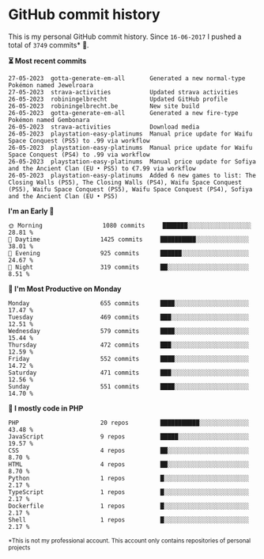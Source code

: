 # GitHub commit history
This is my personal GitHub commit history. Since <!--START_SECTION:first-commit-date-->`16-06-2017`<!--END_SECTION:first-commit-date--> I pushed a total of <!--START_SECTION:total-commit-count-->`3749`<!--END_SECTION:total-commit-count--> commits* 🎉.

<!--START_SECTION:most-recent-commits-->
**⏳ Most recent commits**
                                        
```text
27-05-2023  gotta-generate-em-all       Generated a new normal-type Pokémon named Jewelroara
27-05-2023  strava-activities           Updated strava activities
26-05-2023  robiningelbrecht            Updated GitHub profile
26-05-2023  robiningelbrecht.be         New site build
26-05-2023  gotta-generate-em-all       Generated a new fire-type Pokémon named Gembonara
26-05-2023  strava-activities           Download media
26-05-2023  playstation-easy-platinums  Manual price update for Waifu Space Conquest (PS5) to .99 via workflow
26-05-2023  playstation-easy-platinums  Manual price update for Waifu Space Conquest (PS4) to .99 via workflow
26-05-2023  playstation-easy-platinums  Manual price update for Sofiya and the Ancient Clan (EU • PS5) to €7.99 via workflow
26-05-2023  playstation-easy-platinums  Added 6 new games to list: The Closing Walls (PS5), The Closing Walls (PS4), Waifu Space Conquest (PS5), Waifu Space Conquest (PS5), Waifu Space Conquest (PS4), Sofiya and the Ancient Clan (EU • PS5)
```
<!--END_SECTION:most-recent-commits-->  

<!--START_SECTION:commits-per-day-time-->
**I&#039;m an Early 🐤**

```text
🌞 Morning                 1080 commits     ███████░░░░░░░░░░░░░░░░░░   28.81 %
🌆 Daytime                 1425 commits     ██████████░░░░░░░░░░░░░░░   38.01 %
🌃 Evening                 925 commits      ██████░░░░░░░░░░░░░░░░░░░   24.67 %
🌙 Night                   319 commits      ██░░░░░░░░░░░░░░░░░░░░░░░   8.51 %
```
<!--END_SECTION:commits-per-day-time-->  

<!--START_SECTION:commits-per-weekday-->
**📅 I&#039;m Most Productive on Monday**

```text
Monday                    655 commits      ████░░░░░░░░░░░░░░░░░░░░░   17.47 %
Tuesday                   469 commits      ███░░░░░░░░░░░░░░░░░░░░░░   12.51 %
Wednesday                 579 commits      ████░░░░░░░░░░░░░░░░░░░░░   15.44 %
Thursday                  472 commits      ███░░░░░░░░░░░░░░░░░░░░░░   12.59 %
Friday                    552 commits      ████░░░░░░░░░░░░░░░░░░░░░   14.72 %
Saturday                  471 commits      ███░░░░░░░░░░░░░░░░░░░░░░   12.56 %
Sunday                    551 commits      ████░░░░░░░░░░░░░░░░░░░░░   14.70 %
```
<!--END_SECTION:commits-per-weekday-->  

<!--START_SECTION:repos-per-language-->
**💬 I mostly code in PHP**

```text
PHP                       20 repos         ███████████░░░░░░░░░░░░░░   43.48 %
JavaScript                9 repos          █████░░░░░░░░░░░░░░░░░░░░   19.57 %
CSS                       4 repos          ██░░░░░░░░░░░░░░░░░░░░░░░   8.70 %
HTML                      4 repos          ██░░░░░░░░░░░░░░░░░░░░░░░   8.70 %
Python                    1 repos          █░░░░░░░░░░░░░░░░░░░░░░░░   2.17 %
TypeScript                1 repos          █░░░░░░░░░░░░░░░░░░░░░░░░   2.17 %
Dockerfile                1 repos          █░░░░░░░░░░░░░░░░░░░░░░░░   2.17 %
Shell                     1 repos          █░░░░░░░░░░░░░░░░░░░░░░░░   2.17 %
```
<!--END_SECTION:repos-per-language-->  

<sub>*This is not my professional account. This account only contains repositories of personal projects</sub>
